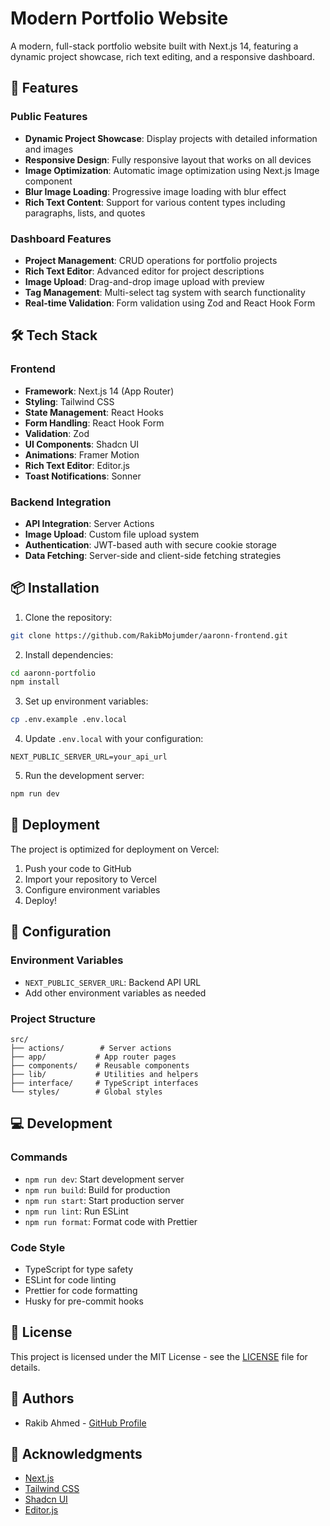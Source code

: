 # Modern Portfolio Website

A modern, full-stack portfolio website built with Next.js 14, featuring a dynamic project showcase, rich text editing, and a responsive dashboard.

## 🌟 Features

### Public Features

- **Dynamic Project Showcase**: Display projects with detailed information and images
- **Responsive Design**: Fully responsive layout that works on all devices
- **Image Optimization**: Automatic image optimization using Next.js Image component
- **Blur Image Loading**: Progressive image loading with blur effect
- **Rich Text Content**: Support for various content types including paragraphs, lists, and quotes

### Dashboard Features

- **Project Management**: CRUD operations for portfolio projects
- **Rich Text Editor**: Advanced editor for project descriptions
- **Image Upload**: Drag-and-drop image upload with preview
- **Tag Management**: Multi-select tag system with search functionality
- **Real-time Validation**: Form validation using Zod and React Hook Form

## 🛠 Tech Stack

### Frontend

- **Framework**: Next.js 14 (App Router)
- **Styling**: Tailwind CSS
- **State Management**: React Hooks
- **Form Handling**: React Hook Form
- **Validation**: Zod
- **UI Components**: Shadcn UI
- **Animations**: Framer Motion
- **Rich Text Editor**: Editor.js
- **Toast Notifications**: Sonner

### Backend Integration

- **API Integration**: Server Actions
- **Image Upload**: Custom file upload system
- **Authentication**: JWT-based auth with secure cookie storage
- **Data Fetching**: Server-side and client-side fetching strategies

## 📦 Installation

1. Clone the repository:

```bash
git clone https://github.com/RakibMojumder/aaronn-frontend.git
```

2. Install dependencies:

```bash
cd aaronn-portfolio
npm install
```

3. Set up environment variables:

```bash
cp .env.example .env.local
```

4. Update `.env.local` with your configuration:

```env
NEXT_PUBLIC_SERVER_URL=your_api_url
```

5. Run the development server:

```bash
npm run dev
```

## 🚀 Deployment

The project is optimized for deployment on Vercel:

1. Push your code to GitHub
2. Import your repository to Vercel
3. Configure environment variables
4. Deploy!

## 🔧 Configuration

### Environment Variables

- `NEXT_PUBLIC_SERVER_URL`: Backend API URL
- Add other environment variables as needed

### Project Structure

```
src/
├── actions/        # Server actions
├── app/           # App router pages
├── components/    # Reusable components
├── lib/           # Utilities and helpers
├── interface/     # TypeScript interfaces
└── styles/        # Global styles
```

## 💻 Development

### Commands

- `npm run dev`: Start development server
- `npm run build`: Build for production
- `npm run start`: Start production server
- `npm run lint`: Run ESLint
- `npm run format`: Format code with Prettier

### Code Style

- TypeScript for type safety
- ESLint for code linting
- Prettier for code formatting
- Husky for pre-commit hooks

## 📄 License

This project is licensed under the MIT License - see the [LICENSE](LICENSE) file for details.

## 👥 Authors

- Rakib Ahmed - [GitHub Profile](https://github.com/RakibMojumder)

## 🙏 Acknowledgments

- [Next.js](https://nextjs.org/)
- [Tailwind CSS](https://tailwindcss.com/)
- [Shadcn UI](https://ui.shadcn.com/)
- [Editor.js](https://editorjs.io/)

